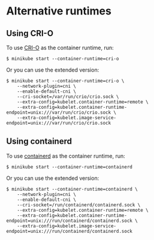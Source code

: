 # Alternative runtimes

## Using CRI-O

To use [CRI-O](https://github.com/kubernetes-sigs/cri-o) as the container runtime, run:

```shell
$ minikube start --container-runtime=cri-o
```

Or you can use the extended version:

```shell
$ minikube start --container-runtime=cri-o \
    --network-plugin=cni \
    --enable-default-cni \
    --cri-socket=/var/run/crio/crio.sock \
    --extra-config=kubelet.container-runtime=remote \
    --extra-config=kubelet.container-runtime-endpoint=unix:///var/run/crio/crio.sock \
    --extra-config=kubelet.image-service-endpoint=unix:///var/run/crio/crio.sock
```

## Using containerd

To use [containerd](https://github.com/containerd/containerd) as the container runtime, run:

```shell
$ minikube start --container-runtime=containerd
```

Or you can use the extended version:

```shell
$ minikube start --container-runtime=containerd \
    --network-plugin=cni \
    --enable-default-cni \
    --cri-socket=/run/containerd/containerd.sock \
    --extra-config=kubelet.container-runtime=remote \
    --extra-config=kubelet.container-runtime-endpoint=unix:///run/containerd/containerd.sock \
    --extra-config=kubelet.image-service-endpoint=unix:///run/containerd/containerd.sock
```
